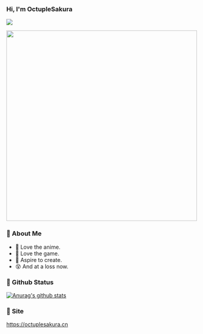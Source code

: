 ### Hi, I'm OctupleSakura 
![](https://komarev.com/ghpvc/?username=octuplesakura)

  <img 
    src="https://i.loli.net/2020/07/22/S4qNMThjoBGde1t.png" 
    width="500"
  />

### :rabbit: About Me

  - 👺 Love the anime. 
  - 🤖 Love the game. 
  - 🎨 Aspire to create. 
  - 😵 And at a loss now. 

### :notebook_with_decorative_cover: Github Status
  
  [![Anurag's github stats](https://github-readme-stats.vercel.app/api?username=octuplesakura&show_icons=true)](https://github.com/anuraghazra/github-readme-stats)  
  
  <!-- [![Top Langs](https://github-readme-stats.vercel.app/api/top-langs/?username=octuplesakura&layout=compact)](https://github.com/anuraghazra/github-readme-stats) -->
  
### :speech_balloon: Site
 https://octuplesakura.cn
 
  
</p>

<!--
**OctupleSakura/OctupleSakura** is a ✨ _special_ ✨ repository because its `README.md` (this file) appears on your GitHub profile.

Here are some ideas to get you started:

- 🔭 I’m currently working on ...
- 🌱 I’m currently learning ...
- 👯 I’m looking to collaborate on ...
- 🤔 I’m looking for help with ...
- 💬 Ask me about ...
- 📫 How to reach me: ...
- 😄 Pronouns: ...
- ⚡ Fun fact: ...
-->
